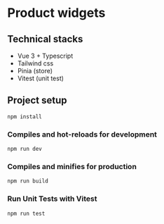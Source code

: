 # Product widgets

## Technical stacks

- Vue 3 + Typescript
- Tailwind css
- Pinia (store)
- Vitest (unit test)

## Project setup
```
npm install
```

### Compiles and hot-reloads for development
```
npm run dev
```

### Compiles and minifies for production
```
npm run build
```

### Run Unit Tests with Vitest

```
npm run test
```

